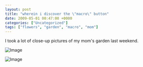 ```yaml
---
layout: post
title: "wherein i discover the \"macro\" button"
date: 2009-05-01 00:47:00 +0000
categories: ["Uncategorized"]
tags: ["flowers", "garden", "macro", "mom"]
---
```


I took a lot of close-up pictures of my mom's garden last weekend.

![Image](http://farm4.static.flickr.com/3635/3489994532_403b7375d2.jpg)

![Image](http://farm4.static.flickr.com/3626/3489156049_4e0cf3fd5b.jpg)